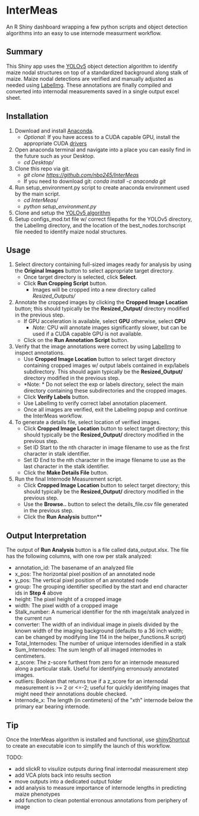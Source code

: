 # InterMeas
An R Shiny dashboard wrapping a few python scripts and object detection algorithms into an easy to use internode measurment workflow.  

## Summary
This Shiny app uses the [YOLOv5](https://github.com/ultralytics/yolov5) object detection algorithm to identify maize nodal structures on top of a standardized background along stalk of maize.  Maize nodal detections are verified and manually adjusted as needed using [LabelImg](https://github.com/heartexlabs/labelImg).  These annotations are finally compiled and converted into internodal measurements saved in a single output excel sheet.

## Installation
1) Download and install [Anaconda](https://www.anaconda.com/download).
   - *Optional:* If you have access to a CUDA capable GPU, install the appropriate CUDA [drivers](https://developer.nvidia.com/cuda-11-8-0-download-archive)
2) Open anaconda terminal and navigate into a place you can easily find in the future such as your Desktop.
   - *cd Desktop/*
3) Clone this repo via git.
   - *git clone https://github.com/nbo245/InterMeas*
   - If you need to download git: *conda install -c anaconda git*
4) Run setup_environment.py script to create anaconda environment used by the main script.
   - *cd InterMeas/*
   - *python setup_environment.py*
7) Clone and setup the [YOLOv5 algorithm](https://github.com/ultralytics/yolov5)
8) Setup configs_mod.txt file w/ correct filepaths for the YOLOv5 directory, the LabelImg directory, and the location of the best_nodes.torchscript file needed to identify maize nodal structures. 

## Usage 
1) Select directory containing full-sized images ready for analysis by using the **Original Images** button to select appropriate target directory.
   - Once target directory is selected, click **Select**.
   - Click **Run Cropping Script** button.
     - Images will be cropped into a new directory called *Resized_Outputs/*
2) Annotate the cropped images by clicking the **Cropped Image Location** button; this should typically be the **Resized_Output/** directory modified in the previous step.
   - If GPU acceleration is available, select **GPU** otherwise, select **CPU**
      - *Note:* CPU will annotate images significantly slower, but can be used if a CUDA capable GPU is not available.
   - Click on the **Run Annotation Script** button.
3) Verify that the image annotations were correct by using [LabelImg](https://github.com/heartexlabs/labelImg) to inspect annotations.
   - Use **Cropped Image Location** button to select target directory containing cropped images w/ output labels contained in exp/labels subdirectory.  This should again typically be the **Resized_Output/** directory modified in the previous step.
   -  *Note: * Do not select the exp or labels directory, select the main directory containing these subdirectories and the cropped images.
   -  Click **Verify Labels** button.
   -  Use LabelImg to verify correct label annotation placement.
   -  Once all images are verified, exit the LabelImg popup and continue the InterMeas workflow.
4) To generate a details file, select location of verified images.
   - Click **Cropped Image Location** button to select target directory; this should typically be the **Resized_Output/** directory modified in the previous step.
   - Set ID Start to the nth character in image filename to use as the first character in stalk identifier.
   - Set ID End to the nth character in the image filename to use as the last character in the stalk identifier.
   - Click the **Make Details File** button.
6) Run the final Internode Measurement script.
   - Click **Cropped Image Location** button to select target directory; this should typically be the **Resized_Output/** directory modified in the previous step.
   - Use the **Browse..** button to select the details_file.csv file generated in the previous step.
   - Click the **Run Analysis** button**
  
## Output Interpretation

The output of **Run Analysis** button is a file called data_output.xlsx.  The file has the following columns, with one row per stalk analyzed:
- annotation_id: The basename of an analyzed file
- x_pos: The horizontal pixel position of an annotated node
- y_pos: The vertical pixel position of an annotated node
- group: The grouping identifier specified by the start and end character ids in **Step 4** above
- height: The pixel height of a cropped image
- width: The pixel width of a cropped image
- Stalk_number: A numerical identifier for the nth image/stalk analyzed in the current run
- converter: The width of an individual image in pixels divided by the known width of the imaging background (defaults to a 36 inch width; can be changed by modifying line 114 in the helper_functions.R script)
- Total_Internodes: The number of unique internodes idenified in a stalk
- Sum_Internodes: The sum length of all imaged internodes in centimeters.
- z_score: The z-score furthest from zero for an internode measured along a particular stalk.  Useful for identifying erronously annotated images.
- outliers: Boolean that returns true if a z_score for an internodal measurement is >= 2 or <=-2; useful for quickly identifying images that might need their annotations double checked.
- Internode_x: The length (in centimeters) of the "xth" internode below the primary ear bearing internode.

## Tip

Once the InterMeas algorithm is installed and functional, use [shinyShortcut](https://github.com/cran/shinyShortcut) to create an executable icon to simplify the launch of this workflow.

TODO:
* add slickR to visulize outputs during final internodal measurement step
* add VCA plots back into results section
* move outputs into a dedicated output folder
* add analysis to measure importance of internode lengths in predicting maize phenotypes
* add function to clean potential erronous annotations from periphery of image

